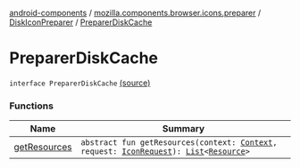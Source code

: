 [android-components](../../../index.md) / [mozilla.components.browser.icons.preparer](../../index.md) / [DiskIconPreparer](../index.md) / [PreparerDiskCache](./index.md)

# PreparerDiskCache

`interface PreparerDiskCache` [(source)](https://github.com/mozilla-mobile/android-components/blob/master/components/browser/icons/src/main/java/mozilla/components/browser/icons/preparer/DiskIconPreparer.kt#L17)

### Functions

| Name | Summary |
|---|---|
| [getResources](get-resources.md) | `abstract fun getResources(context: `[`Context`](https://developer.android.com/reference/android/content/Context.html)`, request: `[`IconRequest`](../../../mozilla.components.browser.icons/-icon-request/index.md)`): `[`List`](https://kotlinlang.org/api/latest/jvm/stdlib/kotlin.collections/-list/index.html)`<`[`Resource`](../../../mozilla.components.browser.icons/-icon-request/-resource/index.md)`>` |
